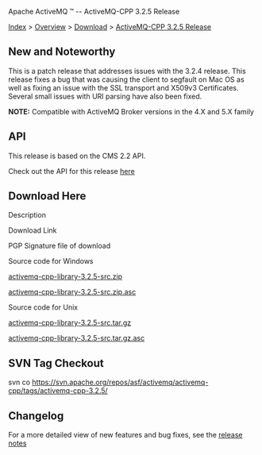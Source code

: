 Apache ActiveMQ ™ -- ActiveMQ-CPP 3.2.5 Release 

[Index](index.html) > [Overview](overview.md) > [Download](OverviewOverview/Overview/download.md) > [ActiveMQ-CPP 3.2.5 Release](Index/Overview/DownloadIndex/Overview/Download/Index/Overview/Download/activemq-cpp-325-release.md)

New and Noteworthy
------------------

This is a patch release that addresses issues with the 3.2.4 release. This release fixes a bug that was causing the client to segfault on Mac OS as well as fixing an issue with the SSL transport and X509v3 Certificates. Several small issues with URI parsing have also been fixed.

  

**NOTE:** Compatible with ActiveMQ Broker versions in the 4.X and 5.X family

API
---

This release is based on the CMS 2.2 API.

Check out the API for this release [here](http://activemq.apache.org/cms/api_docs/activemqcpp-3.2.5/html)

Download Here
-------------

Description

Download Link

PGP Signature file of download

Source code for Windows

[activemq-cpp-library-3.2.5-src.zip](http://www.apache.org/dyn/closer.cgi/activemq/activemq-cpp/source/activemq-cpp-library-3.2.5-src.zip)

[activemq-cpp-library-3.2.5-src.zip.asc](http://www.apache.org/dist/activemq/activemq-cpp/source/activemq-cpp-library-3.2.5-src.zip.asc)

Source code for Unix

[activemq-cpp-library-3.2.5-src.tar.gz](http://www.apache.org/dyn/closer.cgi/activemq/activemq-cpp/source/activemq-cpp-library-3.2.5-src.tar.gz)

[activemq-cpp-library-3.2.5-src.tar.gz.asc](http://www.apache.org/dist/activemq/activemq-cpp/source/activemq-cpp-library-3.2.5-src.tar.gz.asc)

SVN Tag Checkout
----------------

svn co https://svn.apache.org/repos/asf/activemq/activemq-cpp/tags/activemq-cpp-3.2.5/

Changelog
---------

For a more detailed view of new features and bug fixes, see the [release notes](https://issues.apache.org/jira/secure/ReleaseNote.jspa?projectId=12311207&styleName=Html&version=12316124)

